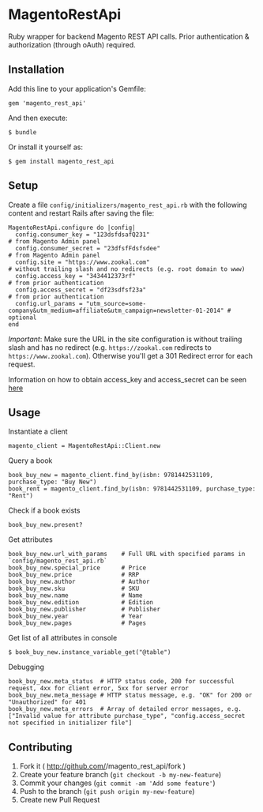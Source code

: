 # MagentoRestApi

Ruby wrapper for backend Magento REST API calls. Prior authentication & authorization (through oAuth) required.

## Installation

Add this line to your application's Gemfile:

    gem 'magento_rest_api'

And then execute:

    $ bundle

Or install it yourself as:

    $ gem install magento_rest_api

## Setup

Create a file `config/initializers/magento_rest_api.rb` with the following content and restart Rails after saving the file:

    MagentoRestApi.configure do |config|
      config.consumer_key = "123dsfdsafQ231"                                                             # from Magento Admin panel
      config.consumer_secret = "23dfsfFdsfsdee"                                                          # from Magento Admin panel
      config.site = "https://www.zookal.com"                                                             # without trailing slash and no redirects (e.g. root domain to www)
      config.access_key = "3434412373rf"                                                                 # from prior authentication
      config.access_secret = "df23sdfsf23a"                                                              # from prior authentication
      config.url_params = "utm_source=some-company&utm_medium=affiliate&utm_campaign=newsletter-01-2014" # optional
    end

*Important*: Make sure the URL in the site configuration is without trailing slash and has no redirect (e.g. `https://zookal.com` redirects to `https://www.zookal.com`). Otherwise you'll get a 301 Redirect error for each request.

Information on how to obtain access_key and access_secret can be seen [here](https://github.com/necrodome/magento-rails-rest-access-sample/blob/master/app/controllers/products_controller.rb)

## Usage

Instantiate a client

    magento_client = MagentoRestApi::Client.new

Query a book

    book_buy_new = magento_client.find_by(isbn: 9781442531109, purchase_type: "Buy New")
    book_rent = magento_client.find_by(isbn: 9781442531109, purchase_type: "Rent")

Check if a book exists

    book_buy_new.present?

Get attributes
    
```    
book_buy_new.url_with_params    # Full URL with specified params in `config/magento_rest_api.rb`
book_buy_new.special_price      # Price
book_buy_new.price              # RRP
book_buy_new.author             # Author
book_buy_new.sku                # SKU
book_buy_new.name               # Name
book_buy_new.edition            # Edition
book_buy_new.publisher          # Publisher
book_buy_new.year               # Year
book_buy_new.pages              # Pages
```
    
Get list of all attributes in console

    $ book_buy_new.instance_variable_get("@table")

Debugging

    book_buy_new.meta_status  # HTTP status code, 200 for successful request, 4xx for client error, 5xx for server error
    book_buy_new.meta_message # HTTP status message, e.g. "OK" for 200 or "Unauthorized" for 401
    book_buy_new.meta_errors  # Array of detailed error messages, e.g. ["Invalid value for attribute purchase_type", "config.access_secret not specified in initializer file"]

## Contributing

1. Fork it ( http://github.com/<my-github-username>/magento_rest_api/fork )
2. Create your feature branch (`git checkout -b my-new-feature`)
3. Commit your changes (`git commit -am 'Add some feature'`)
4. Push to the branch (`git push origin my-new-feature`)
5. Create new Pull Request
